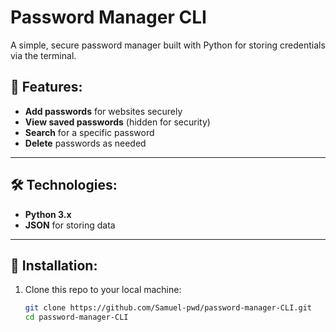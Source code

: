 # Password Manager CLI

A simple, secure password manager built with Python for storing credentials via the terminal. 

## 🚀 Features:
- **Add passwords** for websites securely
- **View saved passwords** (hidden for security)
- **Search** for a specific password
- **Delete** passwords as needed

---

## 🛠️ Technologies:
- **Python 3.x**
- **JSON** for storing data

---

## 📂 Installation:

1. Clone this repo to your local machine:
   ```bash
   git clone https://github.com/Samuel-pwd/password-manager-CLI.git
   cd password-manager-CLI
